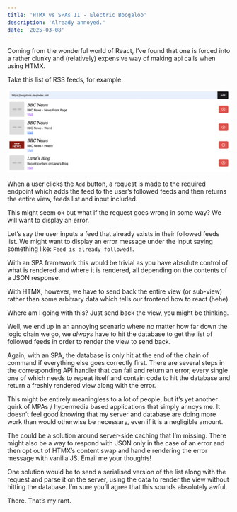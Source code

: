 ```yaml
---
title: 'HTMX vs SPAs II - Electric Boogaloo'
description: 'Already annoyed.'
date: '2025-03-08'
---
```


Coming from the wonderful world of React, I’ve found that one is forced into a rather clunky and (relatively) expensive way of making api calls when using HTMX.

Take this list of RSS feeds, for example.

![Screenshot](/static/img/blog/htmx_vs_spa_1.png)

When a user clicks the `Add` button, a request is made to the required endpoint which adds the feed to the user’s followed feeds and then returns the entire view, feeds list and input included.

This might seem ok but what if the request goes wrong in some way? We will want to display an error.

Let’s say the user inputs a feed that already exists in their followed feeds list. We might want to display an error message under the input saying something like: `Feed is already followed!`.

With an SPA framework this would be trivial as you have absolute control of what is rendered and where it is rendered, all depending on the contents of a JSON response.

With HTMX, however, we have to send back the entire view (or sub-view) rather than some arbitrary data which tells our frontend how to react (hehe).

Where am I going with this? Just send back the view, you might be thinking.

Well, we end up in an annoying scenario where no matter how far down the logic chain we go, we _always_ have to hit the database to get the list of followed feeds in order to render the view to send back.

Again, with an SPA, the database is only hit at the end of the chain of command if everything else goes correctly first. There are several steps in the corresponding API handler that can fail and return an error, every single one of which needs to repeat itself and contain code to hit the database and return a freshly rendered view along with the error.

This might be entirely meaningless to a lot of people, but it’s yet another quirk of MPAs / hypermedia based applications that simply annoys me. It doesn’t feel good knowing that my server and database are doing more work than would otherwise be necessary, even if it is a negligible amount.

The could be a solution around server-side caching that I’m missing. There might also be a way to respond with JSON only in the case of an error and then opt out of HTMX’s content swap and handle rendering the error message with vanilla JS. Email me your thoughts!

One solution would be to send a serialised version of the list along with the request and parse it on the server, using the data to render the view without hitting the database. I’m sure you’ll agree that this sounds absolutely awful.

There. That’s my rant.
